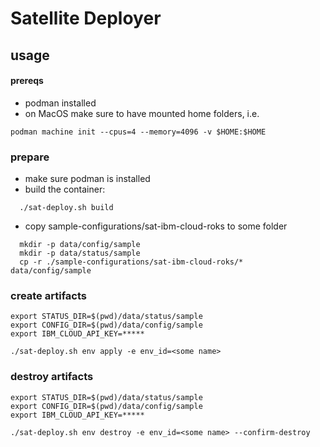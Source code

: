 # Satellite Deployer

## usage

#### prereqs
- podman installed
- on MacOS make sure to have mounted home folders, i.e.
```
podman machine init --cpus=4 --memory=4096 -v $HOME:$HOME
```


### prepare
- make sure podman is installed
- build the container:
```
  ./sat-deploy.sh build
```
- copy sample-configurations/sat-ibm-cloud-roks to some folder
```
  mkdir -p data/config/sample
  mkdir -p data/status/sample
  cp -r ./sample-configurations/sat-ibm-cloud-roks/* data/config/sample
```


### create artifacts

```
export STATUS_DIR=$(pwd)/data/status/sample
export CONFIG_DIR=$(pwd)/data/config/sample
export IBM_CLOUD_API_KEY=*****

./sat-deploy.sh env apply -e env_id=<some name>
```

### destroy artifacts

```
export STATUS_DIR=$(pwd)/data/status/sample
export CONFIG_DIR=$(pwd)/data/config/sample
export IBM_CLOUD_API_KEY=*****

./sat-deploy.sh env destroy -e env_id=<some name> --confirm-destroy
```